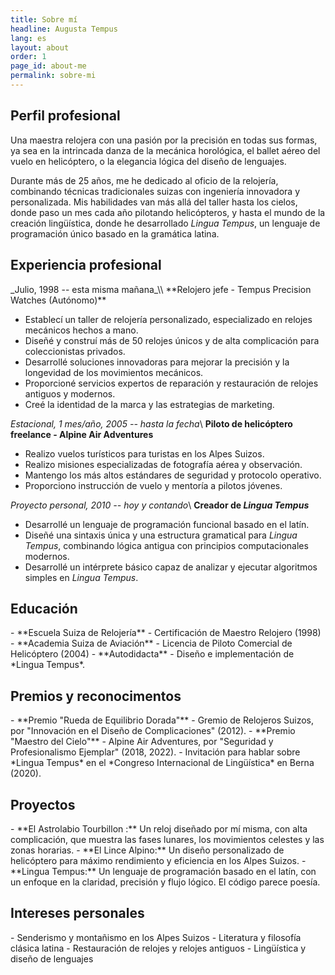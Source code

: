 ```yaml
---
title: Sobre mí
headline: Augusta Tempus
lang: es
layout: about
order: 1
page_id: about-me
permalink: sobre-mi
---
```


<h2 class="section print-only"><i class="fa-solid fa-user"></i> Perfil profesional</h2>
Una maestra relojera con una pasión por la precisión en todas sus formas, ya sea en la intrincada danza de la mecánica horológica, el ballet aéreo del vuelo en helicóptero, o la elegancia lógica del diseño de lenguajes.

Durante más de 25 años, me he dedicado al oficio de la relojería, combinando técnicas tradicionales suizas con ingeniería innovadora y personalizada. Mis habilidades van más allá del taller hasta los cielos, donde paso un mes cada año pilotando helicópteros, y hasta el mundo de la creación lingüística, donde he desarrollado _Lingua Tempus_, un lenguaje de programación único basado en la gramática latina.

<h2 class="section"><i class="fa-solid fa-briefcase"></i> Experiencia profesional</h2>
_Julio, 1998 -- esta misma mañana_\\
**Relojero jefe - Tempus Precision Watches (Autónomo)**

- Establecí un taller de relojería personalizado, especializado en relojes mecánicos hechos a mano.
- Diseñé y construí más de 50 relojes únicos y de alta complicación para coleccionistas privados.
- Desarrollé soluciones innovadoras para mejorar la precisión y la longevidad de los movimientos mecánicos.
- Proporcioné servicios expertos de reparación y restauración de relojes antiguos y modernos.
- Creé la identidad de la marca y las estrategias de marketing.

_Estacional, 1 mes/año, 2005 -- hasta la fecha_\\
**Piloto de helicóptero freelance - Alpine Air Adventures**

- Realizo vuelos turísticos para turistas en los Alpes Suizos.
- Realizo misiones especializadas de fotografía aérea y observación.
- Mantengo los más altos estándares de seguridad y protocolo operativo.
- Proporciono instrucción de vuelo y mentoría a pilotos jóvenes.

_Proyecto personal, 2010 -- hoy y contando_\\
**Creador de _Lingua Tempus_**

- Desarrollé un lenguaje de programación funcional basado en el latín.
- Diseñé una sintaxis única y una estructura gramatical para _Lingua Tempus_, combinando lógica antigua con principios computacionales modernos.
- Desarrollé un intérprete básico capaz de analizar y ejecutar algoritmos simples en _Lingua Tempus_.

<h2 class="section"><i class="fa-solid fa-graduation-cap"></i> Educación</h2>
- **Escuela Suiza de Relojería** - Certificación de Maestro Relojero (1998)
- **Academia Suiza de Aviación** - Licencia de Piloto Comercial de Helicóptero (2004)
- **Autodidacta** - Diseño e implementación de *Lingua Tempus*.

<h2 class="section"><i class="fa-solid fa-trophy"></i> Premios y reconocimentos</h2>
- **Premio "Rueda de Equilibrio Dorada"** - Gremio de Relojeros Suizos, por "Innovación en el Diseño de Complicaciones" (2012).
- **Premio "Maestro del Cielo"** - Alpine Air Adventures, por "Seguridad y Profesionalismo Ejemplar" (2018, 2022).
- Invitación para hablar sobre *Lingua Tempus* en el *Congreso Internacional de Lingüística* en Berna (2020).

<h2 class="section"><i class="fa-solid fa-flask"></i> Proyectos</h2>
- **El Astrolabio Tourbillon :** Un reloj diseñado por mí misma, con alta complicación, que muestra las fases lunares, los movimientos celestes y las zonas horarias.
- **El Lince Alpino:** Un diseño personalizado de helicóptero para máximo rendimiento y eficiencia en los Alpes Suizos.
- **Lingua Tempus:** Un lenguaje de programación basado en el latín, con un enfoque en la claridad, precisión y flujo lógico. El código parece poesía.

<h2 class="section"><i class="fa-solid fa-mountain-sun"></i> Intereses personales</h2>
- Senderismo y montañismo en los Alpes Suizos
- Literatura y filosofía clásica latina
- Restauración de relojes y relojes antiguos
- Lingüística y diseño de lenguajes
